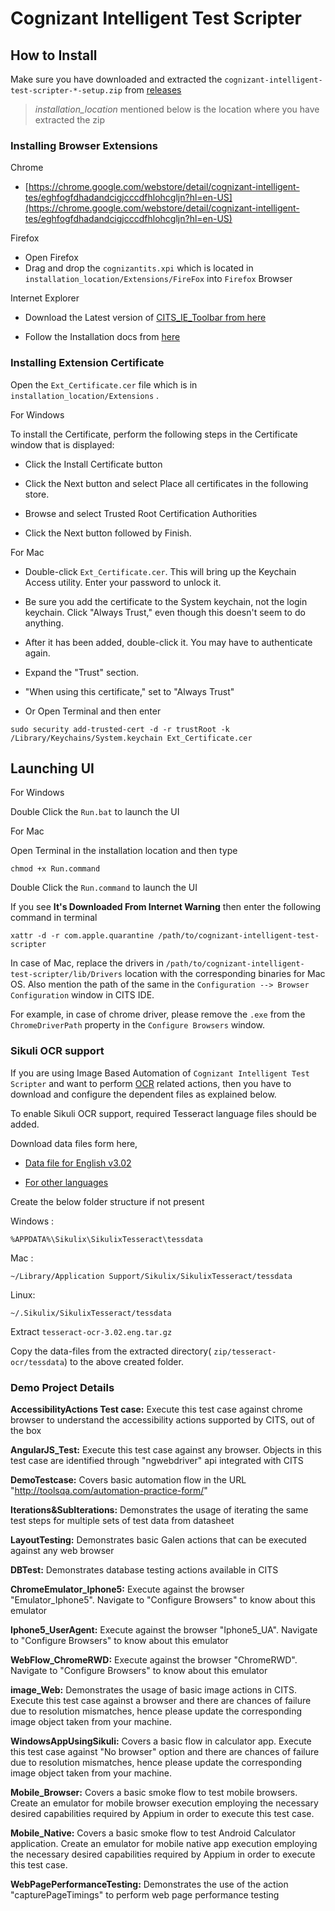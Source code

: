 # Cognizant Intelligent Test Scripter

## How to Install

Make sure you have downloaded and extracted the `cognizant-intelligent-test-scripter-*-setup.zip` from [releases](https://github.com/CognizantQAHub/Cognizant-Intelligent-Test-Scripter/releases/latest)

> *installation_location* mentioned below is the location where you have extracted the zip

### Installing Browser Extensions

Chrome

 * [https://chrome.google.com/webstore/detail/cognizant-intelligent-tes/eghfogfdhadandcigjcccdfhlohcgljn?hl=en-US](https://chrome.google.com/webstore/detail/cognizant-intelligent-tes/eghfogfdhadandcigjcccdfhlohcgljn?hl=en-US)


Firefox

 * Open Firefox
 * Drag and drop the `cognizantits.xpi` which is located in `installation_location/Extensions/FireFox` into `Firefox` Browser
 
Internet Explorer

 * Download the Latest version of [CITS_IE_Toolbar from here](https://github.com/CognizantQAHub/Cognizant-Intelligent-Test-Scripter-IE-Toolbar/releases/latest)

 * Follow the Installation docs from [here](https://github.com/CognizantQAHub/Cognizant-Intelligent-Test-Scripter-IE-Toolbar#requirements)

### Installing Extension Certificate

Open the `Ext_Certificate.cer` file which is in `installation_location/Extensions` . 

For Windows

To install the Certificate, perform the following steps in the Certificate window that is displayed:
 * Click the Install Certificate button

 * Click the Next button and select Place all certificates in the following store.

 * Browse and select Trusted Root Certification Authorities

 * Click the Next button followed by Finish.

For Mac

 * Double-click `Ext_Certificate.cer`. This will bring up the Keychain Access utility. Enter your password to unlock it.

 * Be sure you add the certificate to the System keychain, not the login keychain. Click "Always Trust," even though this doesn't seem to do anything.

 * After it has been added, double-click it. You may have to authenticate again.

 * Expand the "Trust" section.

 * "When using this certificate," set to "Always Trust"

 * Or Open Terminal and then enter 

 ```
 sudo security add-trusted-cert -d -r trustRoot -k /Library/Keychains/System.keychain Ext_Certificate.cer
 ```

## Launching UI

For Windows

Double Click the `Run.bat` to launch the UI

For Mac

Open Terminal in the installation location and then type

`chmod +x Run.command`

Double Click the `Run.command` to launch the UI

If you see **It's Downloaded From Internet Warning** then enter the following command in terminal

`xattr -d -r com.apple.quarantine /path/to/cognizant-intelligent-test-scripter`

In case of Mac, replace the drivers in `/path/to/cognizant-intelligent-test-scripter/lib/Drivers` location with the corresponding binaries for Mac OS. Also mention the path of the same in the `Configuration --> Browser Configuration` window in CITS IDE. 

For example, in case of chrome driver, please remove the `.exe` from the `ChromeDriverPath` property in the `Configure Browsers` window.


### Sikuli OCR support

If you are using Image Based Automation of `Cognizant Intelligent Test Scripter` and want to perform [OCR](https://en.wikipedia.org/wiki/Optical_character_recognition) related actions, then you have to download and configure the dependent files as explained below.

To enable Sikuli OCR support, required Tesseract language files should be added.

Download data files form here,
* [Data file for English v3.02](https://sourceforge.net/projects/tesseract-ocr-alt/files/tesseract-ocr-3.02.eng.tar.gz/download)

* [For other languages](https://github.com/tesseract-ocr/tesseract/wiki/Data-Files)


Create the below folder structure if not present

Windows :   
```
%APPDATA%\Sikulix\SikulixTesseract\tessdata
```

Mac :
```
~/Library/Application Support/Sikulix/SikulixTesseract/tessdata
```

Linux: 

```
~/.Sikulix/SikulixTesseract/tessdata
```

Extract `tesseract-ocr-3.02.eng.tar.gz`  

Copy the data-files from the extracted directory( `zip/tesseract-ocr/tessdata`) to the above created folder.


### Demo Project Details

**AccessibilityActions Test case:**  Execute this test case against chrome browser to understand the accessibility actions supported by CITS, out of the box

**AngularJS_Test:** Execute this test case against any browser. Objects in this test case are identified through "ngwebdriver" api integrated with CITS

**DemoTestcase:** Covers basic automation flow in the URL "http://toolsqa.com/automation-practice-form/"

**Iterations&SubIterations:** Demonstrates the usage of iterating the same test steps for multiple sets of test data from datasheet

**LayoutTesting:** Demonstrates basic Galen actions that can be executed against any web browser

**DBTest:** Demonstrates database testing actions available in CITS

**ChromeEmulator_Iphone5:** Execute against the browser "Emulator_Iphone5". Navigate to "Configure Browsers" to know about this emulator

**Iphone5_UserAgent:** Execute against the browser "Iphone5_UA". Navigate to "Configure Browsers" to know about this emulator

**WebFlow_ChromeRWD:**  Execute against the browser "ChromeRWD". Navigate to "Configure Browsers" to know about this emulator

**image_Web:** Demonstrates the usage of basic image actions in CITS. Execute this test case against a browser and there are chances of failure due to resolution mismatches, hence please update the corresponding image object taken from your machine.

**WindowsAppUsingSikuli:** Covers a basic flow in calculator app. Execute this test case against "No browser" option and there are chances of failure due to resolution mismatches, hence please update the corresponding image object taken from your machine.

**Mobile_Browser:** Covers a basic smoke flow to test mobile browsers. Create an emulator for mobile browser execution employing the necessary desired capabilities required by Appium in order to execute this test case.

**Mobile_Native:** Covers a basic smoke flow to test Android Calculator application. Create an emulator for mobile native app execution employing the necessary desired capabilities required by Appium in order to execute this test case.

**WebPagePerformanceTesting:** Demonstrates the use of the action "capturePageTimings" to perform web page performance testing
